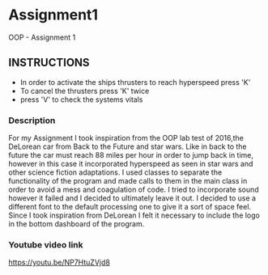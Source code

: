 # Assignment1
OOP - Assignment 1

## INSTRUCTIONS 
* In order to activate the ships thrusters to reach hyperspeed press 'K'
* To cancel the thrusters press 'K' twice
* press 'V' to check the systems vitals

### Description
For my Assignment I took inspiration from the OOP lab test of 2016,the DeLorean car from Back to the Future and star wars. Like in back to the future the car must reach 88 miles per hour in order to jump back in time, however in this case it incorporated hyperspeed as seen in star wars and other science fiction adaptations.
I used classes to separate the functionality of the program and made calls to them in the main class in order to avoid a mess and coagulation of code.
I tried to incorporate sound however it failed and I decided to ultimately leave it out. I decided to use a different font to the default processing one to give it a sort of space feel. Since I took inspiration from DeLorean I felt it necessary to include the logo in the bottom dashboard of the program.

### Youtube video link
https://youtu.be/NP7HtuZVjd8
